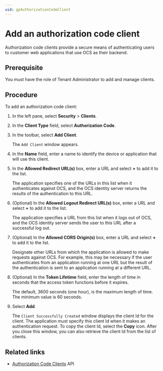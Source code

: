 ```yaml
---
uid: gpAuthorizationCodeClient
---
```


# Add an authorization code client

Authorization code clients provide a secure means of authenticating users to customer web applications that use OCS as their backend.

## Prerequisite

You must have the role of Tenant Administrator to add and manage clients.

## Procedure

To add an authorization code client:

1. In the left pane, select **Security** > **Clients**.

1. In the **Client Type** field, select **Authorization Code**.

1. In the toolbar, select **Add Client**.

   The `Add Client` window appears.

1. In the **Name** field, enter a name to identify the device or application that will use this client.

1. In the **Allowed Redirect URL(s)** box, enter a URL and select **+** to add it to the list.

   The application specifies one of the URLs in this list when it authenticates against OCS, and the OCS identity server returns the results of the authentication to this URL.

1. (Optional) In the **Allowed Logout Redirect URL(s)** box, enter a URL and select **+** to add it to the list.

   The application specifies a URL from this list when it logs out of OCS, and the OCS identity server sends the user to this URL after a successful log out.

1. (Optional) In the **Allowed CORS Origin(s)** box, enter a URL and select **+** to add it to the list.  

   Designate other URLs from which the application is allowed to make requests against OCS. For example, this may be necessary if the user authenticates from an application running at one URL but the result of the authentication is sent to an application running at a different URL.

1. (Optional) In the **Token Lifetime** field, enter the length of time in seconds that the access token functions before it expires.  

   The default, 3600 seconds (one hour), is the maximum length of time. The minimum value is 60 seconds.

1. Select **Add**.  

   The `Client Successfully Created` window displays the client Id for the client. The application must specify this client Id when it makes an authentication request. To copy the client Id, select the **Copy** icon. After you close this window, you can also retrieve the client Id from the list of clients.

## Related links

- [Authorization Code Clients](xref:identity-authorization-code-clients) API
